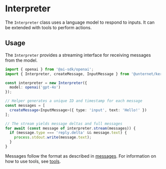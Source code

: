 # Interpreter

The `Interpreter` class uses a language model to respond to inputs. It can be extended with tools to perform actions.

## Usage

The `Interpreter` provides a streaming interface for receiving messages from the model.

```typescript
import { openai } from '@ai-sdk/openai';
import { Interpreter, createMessage, InputMessage } from '@unternet/kernel';

const interpreter = new Interpreter({ 
  model: openai('gpt-4o') 
});

// Helper generates a unique ID and timestamp for each message
const messages = [
  createMessage<InputMessage>({ type: 'input', text: 'Hello!' })
];

// The stream yields message deltas and full messages
for await (const message of interpreter.stream(messages)) {
  if (message.type === 'reply.delta' && message.text) {
    process.stdout.write(message.text);
  }
}
```

Messages follow the format as described in [messages](./messages.md). For information on how to use tools, see [tools](./tools.md).